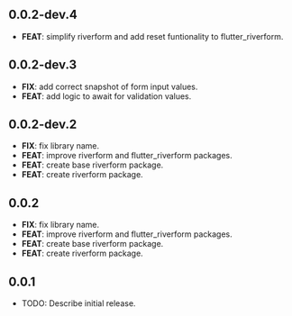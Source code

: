 ## 0.0.2-dev.4

 - **FEAT**: simplify riverform and add reset funtionality to flutter_riverform.

## 0.0.2-dev.3

 - **FIX**: add correct snapshot of form input values.
 - **FEAT**: add logic to await for validation values.

## 0.0.2-dev.2

 - **FIX**: fix library name.
 - **FEAT**: improve riverform and flutter_riverform packages.
 - **FEAT**: create base riverform package.
 - **FEAT**: create riverform package.

## 0.0.2

 - **FIX**: fix library name.
 - **FEAT**: improve riverform and flutter_riverform packages.
 - **FEAT**: create base riverform package.
 - **FEAT**: create riverform package.

## 0.0.1

* TODO: Describe initial release.
